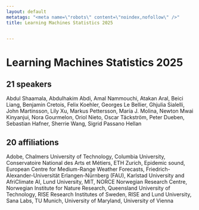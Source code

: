 ```yaml
---
layout: default
metatags: "<meta name=\"robots\" content=\"noindex,nofollow\" />"
title: Learning Machines Statistics 2025


---
```


# Learning Machines Statistics 2025



## 21 speakers

Abdul Shaamala, Abdulhakim Abdi, Amal Nammouchi, Atakan Aral, Beici Liang, Benjamin Cretois, Felix Koehler, Georges Le Bellier, Ghjulia Sialelli, John Martinsson, Lily Xu, Markus Pettersson, María J. Molina, Newton Mwai Kinyanjui, Nora Gourmelon, Oriol Nieto, Oscar Täckström, Peter Dueben, Sebastian Hafner, Sherrie Wang, Sigrid Passano Hellan

## 20 affiliations

Adobe, Chalmers University of Technology, Columbia University, Conservatoire National des Arts et Métiers, ETH Zurich, Epidemic sound, European Centre for Medium-Range Weather Forecasts, Friedrich-Alexander-Universität Erlangen-Nürnberg (FAU), Karlstad University and AfriClimate AI, Lund University, MIT, NORCE Norwegian Research Centre, Norwegian Institute for Nature Research, Queensland University of Technology, RISE Research Institutes of Sweden, RISE and Lund University, Sana Labs, TU Munich, University of Maryland, University of Vienna

